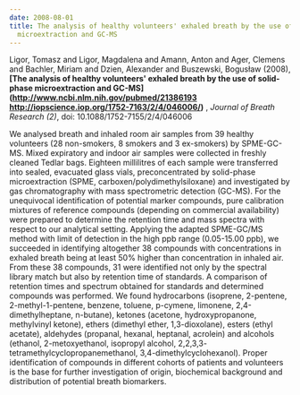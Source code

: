 ```yaml
---
date: 2008-08-01
title: The analysis of healthy volunteers' exhaled breath by the use of solid-phase
  microextraction and GC-MS
---
```


Ligor, Tomasz and Ligor, Magdalena and Amann, Anton and Ager, Clemens and Bachler, Miriam and Dzien, Alexander and Buszewski, Bogusław (2008), 
**[The analysis of healthy volunteers' exhaled breath by the use of solid-phase microextraction and GC-MS](http://www.ncbi.nlm.nih.gov/pubmed/21386193 http://iopscience.iop.org/1752-7163/2/4/046006/)** ,
*Journal of Breath Research (2)*,
doi: 10.1088/1752-7155/2/4/046006

We analysed breath and inhaled room air samples from 39 healthy volunteers (28 non-smokers, 8 smokers and 3 ex-smokers) by SPME-GC-MS. Mixed expiratory and indoor air samples were collected in freshly cleaned Tedlar bags. Eighteen millilitres of each sample were transferred into sealed, evacuated glass vials, preconcentrated by solid-phase microextraction (SPME, carboxen/polydimethylsiloxane) and investigated by gas chromatography with mass spectrometric detection (GC-MS). For the unequivocal identification of potential marker compounds, pure calibration mixtures of reference compounds (depending on commercial availability) were prepared to determine the retention time and mass spectra with respect to our analytical setting. Applying the adapted SPME-GC/MS method with limit of detection in the high ppb range (0.05-15.00 ppb), we succeeded in identifying altogether 38 compounds with concentrations in exhaled breath being at least 50\% higher than concentration in inhaled air. From these 38 compounds, 31 were identified not only by the spectral library match but also by retention time of standards. A comparison of retention times and spectrum obtained for standards and determined compounds was performed. We found hydrocarbons (isoprene, 2-pentene, 2-methyl-1-pentene, benzene, toluene, p-cymene, limonene, 2,4-dimethylheptane, n-butane), ketones (acetone, hydroxypropanone, methylvinyl ketone), ethers (dimethyl ether, 1,3-dioxolane), esters (ethyl acetate), aldehydes (propanal, hexanal, heptanal, acrolein) and alcohols (ethanol, 2-metoxyethanol, isopropyl alcohol, 2,2,3,3- tetramethylcyclopropanemethanol, 3,4-dimethylcyclohexanol). Proper identification of compounds in different cohorts of patients and volunteers is the base for further investigation of origin, biochemical background and distribution of potential breath biomarkers.
